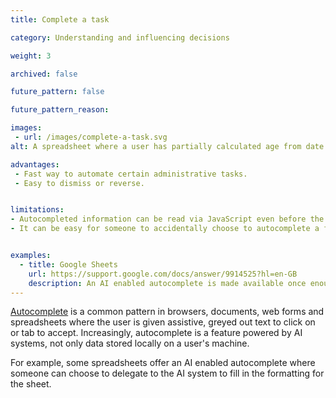 ```yaml
---
title: Complete a task

category: Understanding and influencing decisions

weight: 3

archived: false

future_pattern: false

future_pattern_reason:

images:
 - url: /images/complete-a-task.svg
alt: A spreadsheet where a user has partially calculated age from date of birth for some rows. There is a suggestion to auto-fill the remaining answers.

advantages:
 - Fast way to automate certain administrative tasks.
 - Easy to dismiss or reverse.


limitations:
- Autocompleted information can be read via JavaScript even before the user submits the form, potentially revealing personal information without explicit consent.
- It can be easy for someone to accidentally choose to autocomplete a field.


examples:
  - title: Google Sheets
    url: https://support.google.com/docs/answer/9914525?hl=en-GB
    description: An AI enabled autocomplete is made available once enough context is provided within the sheet.
---
```


[Autocomplete](https://developer.mozilla.org/en-US/docs/Web/HTML/Attributes/autocomplete) is a common pattern in browsers, documents, web forms and spreadsheets where the user is given assistive, greyed out text to click on or tab to accept. Increasingly, autocomplete is a feature powered by AI systems, not only data stored locally on a user's machine.

For example, some spreadsheets offer an AI enabled autocomplete where someone can choose to delegate to the AI system to fill in the formatting for the sheet.
